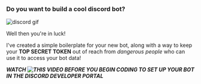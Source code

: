 ### Do you want to build a cool discord bot?

![discord gif](https://cliply.co/wp-content/uploads/2021/08/372108630_DISCORD_LOGO_400.gif)

Well then you're in luck! 

I've created a simple boilerplate for your new bot, along with a way to keep your **TOP SECRET TOKEN** out of reach from _dangerous people_ who can use it to access your bot data!

_**WATCH ![THIS VIDEO](https://www.youtube.com/watch?v=KZ3tIGHU314) BEFORE YOU BEGIN CODING TO SET UP YOUR BOT IN THE DISCORD DEVELOPER PORTAL**_
